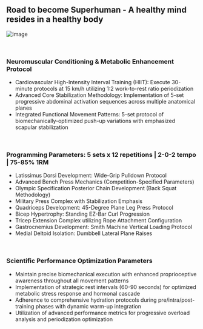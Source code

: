 ## Road to become Superhuman - A healthy mind resides in a healthy body

![image](https://github.com/user-attachments/assets/28dda59f-aa4a-44e0-bf2d-c7b640db151b)


<br>

### Neuromuscular Conditioning & Metabolic Enhancement Protocol
- Cardiovascular High-Intensity Interval Training (HIIT): Execute 30-minute protocols at 15 km/h utilizing 1:2 work-to-rest ratio periodization
- Advanced Core Stabilization Methodology: Implementation of 5-set progressive abdominal activation sequences across multiple anatomical planes
- Integrated Functional Movement Patterns: 5-set protocol of biomechanically-optimized push-up variations with emphasized scapular stabilization

<br>

### Programming Parameters: 5 sets x 12 repetitions | 2-0-2 tempo | 75-85% 1RM
- Latissimus Dorsi Development: Wide-Grip Pulldown Protocol
- Advanced Bench Press Mechanics (Competition-Specified Parameters)
- Olympic Specification Posterior Chain Development (Back Squat Methodology)
- Military Press Complex with Stabilization Emphasis
- Quadriceps Development: 45-Degree Plane Leg Press Protocol
- Bicep Hypertrophy: Standing EZ-Bar Curl Progression
- Tricep Extension Complex utilizing Rope Attachment Configuration
- Gastrocnemius Development: Smith Machine Vertical Loading Protocol
- Medial Deltoid Isolation: Dumbbell Lateral Plane Raises

<br>

### Scientific Performance Optimization Parameters
- Maintain precise biomechanical execution with enhanced proprioceptive awareness throughout all movement patterns
- Implementation of strategic rest intervals (60-90 seconds) for optimized metabolic stress response and hormonal cascade
- Adherence to comprehensive hydration protocols during pre/intra/post-training phases with dynamic warm-up integration
- Utilization of advanced performance metrics for progressive overload analysis and periodization optimization
